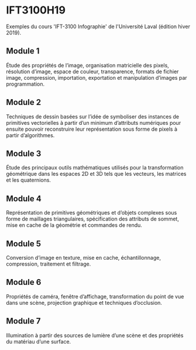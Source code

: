 # IFT3100H19

Exemples du cours 'IFT-3100 Infographie' de l'Université Laval (édition hiver 2019).

## Module 1

Étude des propriétés de l’image, organisation matricielle des pixels, résolution d’image, espace de couleur, transparence, formats de fichier image, compression, importation, exportation et manipulation d’images par programmation.

## Module 2

Techniques de dessin basées sur l’idée de symboliser des instances de primitives vectorielles à partir d’un minimum d’attributs numériques pour ensuite pouvoir reconstruire leur représentation sous forme de pixels à partir d’algorithmes.

## Module 3

Étude des principaux outils mathématiques utilisés pour la transformation géométrique dans les espaces 2D et 3D tels que les vecteurs, les matrices et les quaternions. 

## Module 4

Représentation de primitives géométriques et d’objets complexes sous forme de maillages triangulaires, spécification des attributs de sommet, mise en cache de la géométrie et commandes de rendu.

## Module 5

Conversion d’image en texture, mise en cache, échantillonnage, compression, traitement et filtrage.

## Module 6

Propriétés de caméra, fenêtre d’affichage, transformation du point de vue dans une scène, projection graphique et techniques d’occlusion.

## Module 7

Illumination à partir des sources de lumière d’une scène et des propriétés du matériau d’une surface.
